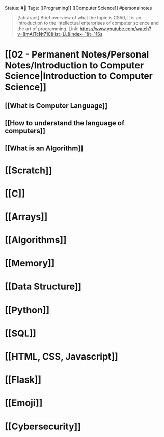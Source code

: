 Status: #📕 
Tags: [[Programing]] [[Computer Science]] #personalnotes 

>[!abstract]  Brief overview of what the topic is
CS50, it is an introduction to the intellectual enterprises of computer science and the art of programming.
Link: https://www.youtube.com/watch?v=8mAITcNt710&list=LL&index=1&t=116s

# [[02 - Permanent Notes/Personal Notes/Introduction to Computer Science|Introduction to Computer Science]]
## [[What is Computer Language]]
## [[How to understand the language of computers]]
## [[What is an Algorithm]]

# [[Scratch]]

# [[C]]

# [[Arrays]]

# [[Algorithms]]

# [[Memory]]

# [[Data Structure]]

# [[Python]]

# [[SQL]]

# [[HTML, CSS, Javascript]]

# [[Flask]]

# [[Emoji]]

# [[Cybersecurity]]
